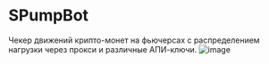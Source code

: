 # SPumpBot
Чекер движений крипто-монет на фьючерсах с распределением нагрузки через прокси и различные АПИ-ключи.
![image](https://github.com/user-attachments/assets/ae617465-4446-46d8-9094-c6d076e97154)
